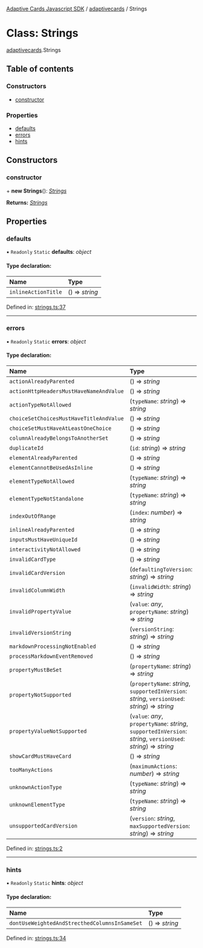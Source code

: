 [Adaptive Cards Javascript SDK](../README.md) / [adaptivecards](../modules/adaptivecards.md) / Strings

# Class: Strings

[adaptivecards](../modules/adaptivecards.md).Strings

## Table of contents

### Constructors

- [constructor](adaptivecards.strings.md#constructor)

### Properties

- [defaults](adaptivecards.strings.md#defaults)
- [errors](adaptivecards.strings.md#errors)
- [hints](adaptivecards.strings.md#hints)

## Constructors

### constructor

\+ **new Strings**(): [_Strings_](strings.strings-1.md)

**Returns:** [_Strings_](strings.strings-1.md)

## Properties

### defaults

▪ `Readonly` `Static` **defaults**: _object_

#### Type declaration:

| Name                | Type           |
| :------------------ | :------------- |
| `inlineActionTitle` | () => _string_ |

Defined in: [strings.ts:37](https://github.com/microsoft/AdaptiveCards/blob/0938a1f10/source/nodejs/adaptivecards/src/strings.ts#L37)

---

### errors

▪ `Readonly` `Static` **errors**: _object_

#### Type declaration:

| Name                                    | Type                                                                                                            |
| :-------------------------------------- | :-------------------------------------------------------------------------------------------------------------- |
| `actionAlreadyParented`                 | () => _string_                                                                                                  |
| `actionHttpHeadersMustHaveNameAndValue` | () => _string_                                                                                                  |
| `actionTypeNotAllowed`                  | (`typeName`: _string_) => _string_                                                                              |
| `choiceSetChoicesMustHaveTitleAndValue` | () => _string_                                                                                                  |
| `choiceSetMustHaveAtLeastOneChoice`     | () => _string_                                                                                                  |
| `columnAlreadyBelongsToAnotherSet`      | () => _string_                                                                                                  |
| `duplicateId`                           | (`id`: _string_) => _string_                                                                                    |
| `elementAlreadyParented`                | () => _string_                                                                                                  |
| `elementCannotBeUsedAsInline`           | () => _string_                                                                                                  |
| `elementTypeNotAllowed`                 | (`typeName`: _string_) => _string_                                                                              |
| `elementTypeNotStandalone`              | (`typeName`: _string_) => _string_                                                                              |
| `indexOutOfRange`                       | (`index`: _number_) => _string_                                                                                 |
| `inlineAlreadyParented`                 | () => _string_                                                                                                  |
| `inputsMustHaveUniqueId`                | () => _string_                                                                                                  |
| `interactivityNotAllowed`               | () => _string_                                                                                                  |
| `invalidCardType`                       | () => _string_                                                                                                  |
| `invalidCardVersion`                    | (`defaultingToVersion`: _string_) => _string_                                                                   |
| `invalidColumnWidth`                    | (`invalidWidth`: _string_) => _string_                                                                          |
| `invalidPropertyValue`                  | (`value`: _any_, `propertyName`: _string_) => _string_                                                          |
| `invalidVersionString`                  | (`versionString`: _string_) => _string_                                                                         |
| `markdownProcessingNotEnabled`          | () => _string_                                                                                                  |
| `processMarkdownEventRemoved`           | () => _string_                                                                                                  |
| `propertyMustBeSet`                     | (`propertyName`: _string_) => _string_                                                                          |
| `propertyNotSupported`                  | (`propertyName`: _string_, `supportedInVersion`: _string_, `versionUsed`: _string_) => _string_                 |
| `propertyValueNotSupported`             | (`value`: _any_, `propertyName`: _string_, `supportedInVersion`: _string_, `versionUsed`: _string_) => _string_ |
| `showCardMustHaveCard`                  | () => _string_                                                                                                  |
| `tooManyActions`                        | (`maximumActions`: _number_) => _string_                                                                        |
| `unknownActionType`                     | (`typeName`: _string_) => _string_                                                                              |
| `unknownElementType`                    | (`typeName`: _string_) => _string_                                                                              |
| `unsupportedCardVersion`                | (`version`: _string_, `maxSupportedVersion`: _string_) => _string_                                              |

Defined in: [strings.ts:2](https://github.com/microsoft/AdaptiveCards/blob/0938a1f10/source/nodejs/adaptivecards/src/strings.ts#L2)

---

### hints

▪ `Readonly` `Static` **hints**: _object_

#### Type declaration:

| Name                                          | Type           |
| :-------------------------------------------- | :------------- |
| `dontUseWeightedAndStrecthedColumnsInSameSet` | () => _string_ |

Defined in: [strings.ts:34](https://github.com/microsoft/AdaptiveCards/blob/0938a1f10/source/nodejs/adaptivecards/src/strings.ts#L34)
